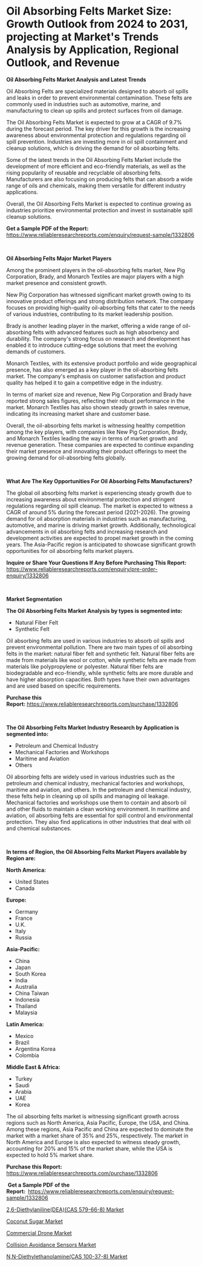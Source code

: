 <p><h1>Oil Absorbing Felts Market Size: Growth Outlook from 2024 to 2031, projecting at Market's Trends Analysis by Application, Regional Outlook, and Revenue</h1></p><p><strong>Oil Absorbing Felts Market Analysis and Latest Trends</strong></p>
<p><p>Oil Absorbing Felts are specialized materials designed to absorb oil spills and leaks in order to prevent environmental contamination. These felts are commonly used in industries such as automotive, marine, and manufacturing to clean up spills and protect surfaces from oil damage.</p><p>The Oil Absorbing Felts Market is expected to grow at a CAGR of 9.7% during the forecast period. The key driver for this growth is the increasing awareness about environmental protection and regulations regarding oil spill prevention. Industries are investing more in oil spill containment and cleanup solutions, which is driving the demand for oil absorbing felts.</p><p>Some of the latest trends in the Oil Absorbing Felts Market include the development of more efficient and eco-friendly materials, as well as the rising popularity of reusable and recyclable oil absorbing felts. Manufacturers are also focusing on producing felts that can absorb a wide range of oils and chemicals, making them versatile for different industry applications.</p><p>Overall, the Oil Absorbing Felts Market is expected to continue growing as industries prioritize environmental protection and invest in sustainable spill cleanup solutions.</p></p>
<p><strong>Get a Sample PDF of the Report:&nbsp;</strong> <a href="https://www.reliableresearchreports.com/enquiry/request-sample/1332806">https://www.reliableresearchreports.com/enquiry/request-sample/1332806</a></p>
<p>&nbsp;</p>
<p><strong>Oil Absorbing Felts Major Market Players</strong></p>
<p><p>Among the prominent players in the oil-absorbing felts market, New Pig Corporation, Brady, and Monarch Textiles are major players with a high market presence and consistent growth.</p><p>New Pig Corporation has witnessed significant market growth owing to its innovative product offerings and strong distribution network. The company focuses on providing high-quality oil-absorbing felts that cater to the needs of various industries, contributing to its market leadership position.</p><p>Brady is another leading player in the market, offering a wide range of oil-absorbing felts with advanced features such as high absorbency and durability. The company's strong focus on research and development has enabled it to introduce cutting-edge solutions that meet the evolving demands of customers.</p><p>Monarch Textiles, with its extensive product portfolio and wide geographical presence, has also emerged as a key player in the oil-absorbing felts market. The company's emphasis on customer satisfaction and product quality has helped it to gain a competitive edge in the industry.</p><p>In terms of market size and revenue, New Pig Corporation and Brady have reported strong sales figures, reflecting their robust performance in the market. Monarch Textiles has also shown steady growth in sales revenue, indicating its increasing market share and customer base.</p><p>Overall, the oil-absorbing felts market is witnessing healthy competition among the key players, with companies like New Pig Corporation, Brady, and Monarch Textiles leading the way in terms of market growth and revenue generation. These companies are expected to continue expanding their market presence and innovating their product offerings to meet the growing demand for oil-absorbing felts globally.</p></p>
<p>&nbsp;</p>
<p><strong>What Are The Key Opportunities For Oil Absorbing Felts Manufacturers?</strong></p>
<p><p>The global oil absorbing felts market is experiencing steady growth due to increasing awareness about environmental protection and stringent regulations regarding oil spill cleanup. The market is expected to witness a CAGR of around 5% during the forecast period (2021-2026). The growing demand for oil absorption materials in industries such as manufacturing, automotive, and marine is driving market growth. Additionally, technological advancements in oil absorbing felts and increasing research and development activities are expected to propel market growth in the coming years. The Asia-Pacific region is anticipated to showcase significant growth opportunities for oil absorbing felts market players.</p></p>
<p><strong>Inquire or Share Your Questions If Any Before Purchasing This Report:</strong> <a href="https://www.reliableresearchreports.com/enquiry/pre-order-enquiry/1332806">https://www.reliableresearchreports.com/enquiry/pre-order-enquiry/1332806</a></p>
<p>&nbsp;</p>
<p><strong>Market Segmentation</strong></p>
<p><strong>The Oil Absorbing Felts Market Analysis by types is segmented into:</strong></p>
<p><ul><li>Natural Fiber Felt</li><li>Synthetic Felt</li></ul></p>
<p><p>Oil absorbing felts are used in various industries to absorb oil spills and prevent environmental pollution. There are two main types of oil absorbing felts in the market: natural fiber felt and synthetic felt. Natural fiber felts are made from materials like wool or cotton, while synthetic felts are made from materials like polypropylene or polyester. Natural fiber felts are biodegradable and eco-friendly, while synthetic felts are more durable and have higher absorption capacities. Both types have their own advantages and are used based on specific requirements.</p></p>
<p><strong>Purchase this Report:&nbsp;</strong><a href="https://www.reliableresearchreports.com/purchase/1332806">https://www.reliableresearchreports.com/purchase/1332806</a></p>
<p>&nbsp;</p>
<p><strong>The Oil Absorbing Felts Market Industry Research by Application is segmented into:</strong></p>
<p><ul><li>Petroleum and Chemical Industry</li><li>Mechanical Factories and Workshops</li><li>Maritime and Aviation</li><li>Others</li></ul></p>
<p><p>Oil absorbing felts are widely used in various industries such as the petroleum and chemical industry, mechanical factories and workshops, maritime and aviation, and others. In the petroleum and chemical industry, these felts help in cleaning up oil spills and managing oil leakage. Mechanical factories and workshops use them to contain and absorb oil and other fluids to maintain a clean working environment. In maritime and aviation, oil absorbing felts are essential for spill control and environmental protection. They also find applications in other industries that deal with oil and chemical substances.</p></p>
<p>&nbsp;</p>
<p><strong>In terms of Region, the Oil Absorbing Felts Market Players available by Region are:</strong></p>
<p>
    <p> <strong> North America: </strong>
        <ul>
            <li>United States</li>
            <li>Canada</li>
        </ul>
        </p> 
    <p> <strong> Europe: </strong>
        <ul>
            <li>Germany</li>
            <li>France</li>
            <li>U.K.</li>
            <li>Italy</li>
            <li>Russia</li>
        </ul>
        </p> 
    <p> <strong> Asia-Pacific: </strong>
        <ul>
            <li>China</li>
            <li>Japan</li>
            <li>South Korea</li>
            <li>India</li>
            <li>Australia</li>
            <li>China Taiwan</li>
            <li>Indonesia</li>
            <li>Thailand</li>
            <li>Malaysia</li>
        </ul>
        </p> 
    <p> <strong> Latin America: </strong>
        <ul>
            <li>Mexico</li>
            <li>Brazil</li>
            <li>Argentina Korea</li>
            <li>Colombia</li>
        </ul>
        </p> 
    <p> <strong> Middle East & Africa: </strong>
        <ul>
            <li>Turkey</li>
            <li>Saudi</li>
            <li>Arabia</li>
            <li>UAE</li>
            <li>Korea</li>
        </ul>
    </p>
    </p>
<p><p>The oil absorbing felts market is witnessing significant growth across regions such as North America, Asia Pacific, Europe, the USA, and China. Among these regions, Asia Pacific and China are expected to dominate the market with a market share of 35% and 25%, respectively. The market in North America and Europe is also expected to witness steady growth, accounting for 20% and 15% of the market share, while the USA is expected to hold 5% market share.</p></p>
<p><strong>Purchase this Report: </strong><a href="https://www.reliableresearchreports.com/purchase/1332806">https://www.reliableresearchreports.com/purchase/1332806</a></p>
<p>&nbsp;<strong>Get a Sample PDF of the Report:&nbsp;&nbsp;</strong><a href="https://www.reliableresearchreports.com/enquiry/request-sample/1332806">https://www.reliableresearchreports.com/enquiry/request-sample/1332806</a></p>
<p><strong></strong></p>
<p><p><a href="https://github.com/angelajermaine/Market-Research-Report-List-2/blob/main/26-diethylanilinedeacas-579-66-8-market.md">2,6-Diethylaniline(DEA)(CAS 579-66-8) Market</a></p><p><a href="https://medium.com/@gaberaynor54567/coconut-sugar-market-size-reveals-the-best-marketing-channels-in-global-industry-3fda20fd21d6">Coconut Sugar Market</a></p><p><a href="https://medium.com/@gaberaynor54567/commercial-drone-market-insights-into-market-cagr-market-trends-and-growth-strategies-9971c4ac5d29">Commercial Drone Market</a></p><p><a href="https://medium.com/@gaberaynor54567/collision-avoidance-sensors-market-trends-and-market-analysis-forecasted-for-period-2024-2031-0e39cf2865a4">Collision Avoidance Sensors Market</a></p><p><a href="https://github.com/provorikovar/Market-Research-Report-List-3/blob/main/nn-diethylethanolaminecas-100-37-8-market.md">N,N-Diethylethanolamine(CAS 100-37-8) Market</a></p></p>
